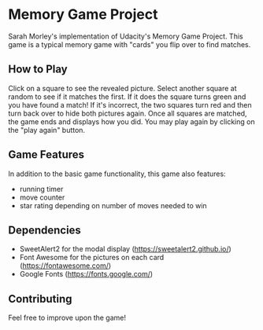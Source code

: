 # Memory Game Project

Sarah Morley's implementation of Udacity's Memory Game Project. This game is a typical memory game with "cards" you flip over to find matches.

## How to Play

Click on a square to see the revealed picture. Select another square at random to see if it matches the first. If it does the square turns green and you have found a match! If it's incorrect, the two squares turn red and then turn back over to hide both pictures again. Once all squares are matched, the game ends and displays how you did. You may play again by clicking on the "play again" button.

## Game Features

In addition to the basic game functionality, this game also features:

* running timer
* move counter
* star rating depending on number of moves needed to win

## Dependencies

* SweetAlert2 for the modal display (https://sweetalert2.github.io/)
* Font Awesome for the pictures on each card (https://fontawesome.com/)
* Google Fonts (https://fonts.google.com/)

## Contributing

Feel free to improve upon the game!
